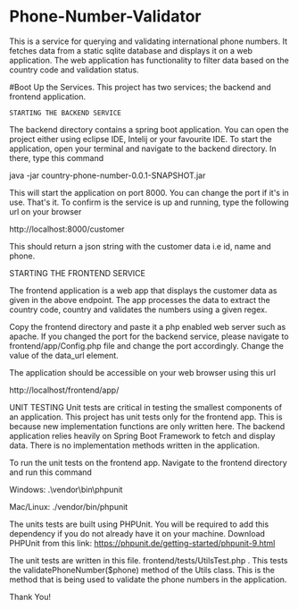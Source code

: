 # Phone-Number-Validator
This is a service for querying and validating international phone numbers. It fetches data from a static sqlite database and displays it on a web application. The web application has functionality to filter data based on the country code and validation status. 

#Boot Up the Services.
This project has two services; the backend and frontend application. 
  
    STARTING THE BACKEND SERVICE
    
   The backend directory contains a spring boot application. You can open the project either using eclipse IDE, Intelij or your favourite IDE. 
   To start the application, open your terminal and navigate to the backend directory. In there, type this command
   
   java -jar country-phone-number-0.0.1-SNAPSHOT.jar
   
   This will start the application on port 8000. You can change the port if it's in use. That's it. 
   To confirm is the service is up and running, type the following url on your browser 
   
   http://localhost:8000/customer
   
   This should return a json string with the customer data i.e id, name and phone. 
   
   
   STARTING THE FRONTEND SERVICE
   
   The frontend application is a web app that displays the customer data as given in the above endpoint. The app processes the data to extract the 
   country code, country and validates the numbers using a given regex. 
   
   Copy the frontend directory and paste it a php enabled web server such as apache. If you changed the port for the backend service, please navigate
   to frontend/app/Config.php file and change the port accordingly. Change the value of the data_url element. 
   
   The application should be accessible on your web browser using this url
   
   http://localhost/frontend/app/
   
   UNIT TESTING
   Unit tests are critical in testing the smallest components of an application. This project has unit tests only for the frontend app. This is because new implementation    functions are only written here. The backend application relies heavily on Spring Boot Framework to fetch and display data. There is no implementation methods written in the application. 
   
   To run the unit tests on the frontend app. Navigate to the frontend directory and run this command
   
   Windows: .\vendor\bin\phpunit
   
   Mac/Linux: ./vendor/bin/phpunit
   
   The units tests are built using PHPUnit. You will be required to add this dependency if you do not already have it on your machine. Download PHPUnit from this link:
   https://phpunit.de/getting-started/phpunit-9.html
   
   The unit tests are written in this file. frontend/tests/UtilsTest.php . This tests the validatePhoneNumber($phone) method of the Utils class. This is the method that is being used to validate the phone numbers in the application. 
   
   Thank You!
   
   
   
   
  
    
